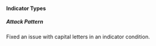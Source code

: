 
#### Indicator Types

##### Attack Pattern

Fixed an issue with capital letters in an indicator condition.